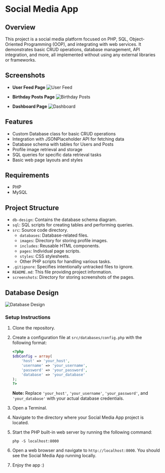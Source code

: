 # Social Media App

## Overview
This project is a social media platform focused on PHP, SQL, Object-Oriented Programming (OOP), and integrating with web services.
It demonstrates basic CRUD operations, database management, API integration, and more, all implemented without using any external libraries or frameworks.

## Screenshots
- **User Feed Page**
  ![User Feed](https://i.ibb.co/fq8FwPB/Screenshot-2024-01-30-at-15-06-37.png)

- **Birthday Posts Page**
  ![Birthday Posts](https://i.ibb.co/qjhwKLW/Screenshot-2024-01-30-at-15-06-41.png)

- **Dashboard Page**
  ![Dashboard](https://i.ibb.co/yy0j5h2/Screenshot-2024-01-30-at-19-46-55.png)

## Features
- Custom Database class for basic CRUD operations
- Integration with JSONPlaceholder API for fetching data
- Database schema with tables for Users and Posts
- Profile image retrieval and storage
- SQL queries for specific data retrieval tasks
- Basic web page layouts and styles

## Requirements
- PHP
- MySQL

## Project Structure
- `db-design`: Contains the database schema diagram.
- `sql`: SQL scripts for creating tables and performing queries.
- `src`: Source code directory.
  - `databases`: Database-related files.
  - `images`: Directory for storing profile images.
  - `includes`: Reusable HTML components.
  - `pages`: Individual page scripts.
  - `styles`: CSS stylesheets.
  - Other PHP scripts for handling various tasks.
- `.gitignore`: Specifies intentionally untracked files to ignore.
- `README.md`: This file providing project information.
- `screenshots`: Directory for storing screenshots of the pages.

## Database Design
![Database Design](https://i.ibb.co/DWPpf3r/database-design.png)

### Setup Instructions
1. Clone the repository.
2. Create a configuration file at `src/databases/config.php` with the following format:
    ```php
    <?php
    $dbConfig = array(
        'host' => 'your_host',
        'username' => 'your_username',
        'password' => 'your_password',
        'database' => 'your_database'
    );
    ?>
    ```
   **Note:** Replace `'your_host'`, `'your_username'`, `'your_password'`, and `'your_database'` with your actual database credentials.

3. Open a Terminal.

4. Navigate to the directory where your Social Media App project is located.

5. Start the PHP built-in web server by running the following command:
    ```
    php -S localhost:8000
    ```

6. Open a web browser and navigate to `http://localhost:8000`. You should see the Social Media App running locally.

7. Enjoy the app :)
